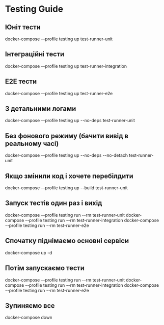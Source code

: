 # Testing Guide

## Юніт тести

docker-compose --profile testing up test-runner-unit

## Інтеграційні тести

docker-compose --profile testing up test-runner-integration

## E2E тести

docker-compose --profile testing up test-runner-e2e

## З детальними логами

docker-compose --profile testing up --no-deps test-runner-unit

## Без фонового режиму (бачити вивід в реальному часі)

docker-compose --profile testing up --no-deps --no-detach test-runner-unit

## Якщо змінили код і хочете перебілдити

docker-compose --profile testing up --build test-runner-unit

## Запуск тестів один раз і вихід

docker-compose --profile testing run --rm test-runner-unit
docker-compose --profile testing run --rm test-runner-integration
docker-compose --profile testing run --rm test-runner-e2e

## Спочатку піднімаємо основні сервіси

docker-compose up -d

## Потім запускаємо тести

docker-compose --profile testing run --rm test-runner-unit
docker-compose --profile testing run --rm test-runner-integration
docker-compose --profile testing run --rm test-runner-e2e

## Зупиняємо все

docker-compose down
